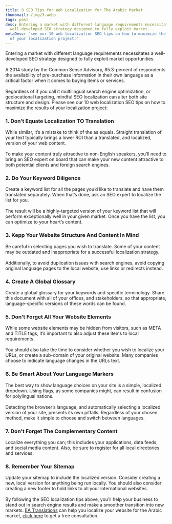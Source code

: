 ```yaml
---
title: 8 SEO Tips for Web Localization for The Arabic Market
thumbnail: /img/3.webp
tags: post
desc: Entering a market with different language requirements necessitates a
  well-developed SEO strategy designed to fully exploit market...
metaDesc: "see our 10 web localization SEO tips on how to maximize the results
  of your localization project:"
---
```

<!--StartFragment-->

Entering a market with different language requirements necessitates a well-developed SEO strategy designed to fully exploit market opportunities.\
\
A 2014 study by the Common Sense Advisory, 85.3-percent of respondents the availability of pre-purchase information in their own language as a critical factor when it comes to buying items or services.\
\
Regardless of if you call it multilingual search engine optimization, or geolocational targeting, mindful SEO localization can alter both site structure and design. Please see our 10 web localization SEO tips on how to maximize the results of your localization project:

### 1. Don’t Equate Localization TO Translation

While similar, it’s a mistake to think of the as equals. Straight translation of your text typically brings a lower ROI than a translated, and localized, version of your web content.\
\
To make your content truly attractive to non-English speakers, you’ll need to bring an SEO expert on board that can make your new content attractive to both potential clients and foreign search engines.

### 2. Do Your Keyword Diligence

Create a keyword list for all the pages you’d like to translate and have them translated separately. When that’s done, ask an SEO expert to localize the list for you.\
\
The result will be a highly-targeted version of your keyword list that will perform exceptionally well in your given market. Once you have the list, you can optimize to your heart’s content.

### 3. Kepp Your Website Structure And Content In Mind

Be careful in selecting pages you wish to translate. Some of your content may be outdated and inappropriate for a successful localization strategy.\
\
Additionally, to avoid duplication issues with search engines, avoid copying original language pages to the local website; use links or redirects instead.

### 4. Create A Global Glossary

Create a global glossary for your keywords and specific terminology. Share this document with all of your offices, and stakeholders, so that appropriate, language-specific versions of these words can be found.

### 5. Don't Forget All Your Website Elements

While some website elements may be hidden from visitors, such as META and TITLE tags, it’s important to also adjust these items to local requirements.\
\
You should also take the time to consider whether you wish to localize your URLs, or create a sub-domain of your original website. Many companies choose to indicate language changes in the URLs text.

### 6. Be Smart About Your Language Markers

The best way to show language choices on your site is a simple, localized dropdown. Using flags, as some companies might, can result in confusion for polylingual nations.\
\
Detecting the browser’s language, and automatically selecting a localized version of your site, presents its own pitfalls. Regardless of your chosen method, make it simple to choose and switch between languages.

### 7. Don't Forget The Complementary Content

Localize everything you can; this includes your applications, data feeds, and social media content. Also, be sure to register for all local directories and services.

### 8. Remember Your Sitemap

Update your sitemap to include the localized version. Consider creating a new, local version for anything being run locally. You should also consider creating a new footer to hold links to all your international websites.\
\
By following the SEO localization tips above, you’ll help your business to stand out in search engine results and make a smoother transition into new markets. [EA Translations](https://englisharabictranslations.com/) can help you localize your website for the Arabic market, [click here](https://englisharabictranslations.com/) to get a free consultation.

<!--EndFragment-->